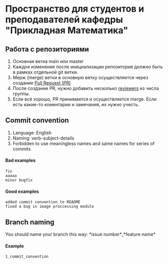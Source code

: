 # Пространство для студентов и преподавателей кафедры "Прикладная Математика"

## Работа с репозиториями

1. Основная ветка main или master
2. Каждое изменение после инициализации репозитория должно быть в рамках отдельной git ветки.
3. Мерж (merge) ветки в основную ветку осуществляется через создание [Pull Request (PR)](https://docs.github.com/en/pull-requests/collaborating-with-pull-requests/proposing-changes-to-your-work-with-pull-requests/creating-a-pull-request)
4. После создание PR, нужно добавить несколько [reviewers](https://docs.github.com/en/pull-requests/collaborating-with-pull-requests/proposing-changes-to-your-work-with-pull-requests/requesting-a-pull-request-review) из числа группы.
5. Если всё хорошо, PR принимается и осуществляется merge. Если есть какие-то коментарии и замечания, их нужно учесть.

## Commit convention
1. Language: English
2. Naming: verb-subject-details
3. Forbidden to use meaningless names and same names for series of commits
#### Bad examples
    fix
    aaaaa
    minor bugfix
#### Good examples
    added commit convention to README
    fixed a bug in image proccessing module

## Branch naming
You should name your branch this way: \*issue number\*\_\*feature name\*
#### Example
    1_commit_convention
